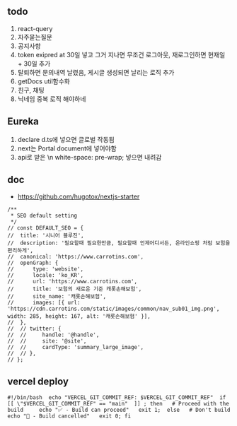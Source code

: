 ## todo

1. react-query
2. 자주묻는질문
3. 공지사항
4. token exipred at 30일 넣고 그거 지나면 무조건 로그아웃, 재로그인하면 현재일 + 30일 추가
5. 탈퇴하면 문의내역 날렸음, 게시글 생성되면 날리는 로직 추가
6. getDocs util함수화
7. 친구, 채팅
8. 닉네임 중복 로직 해야하네

## Eureka

1. declare d.ts에 넣으면 글로벌 작동됨
2. next는 Portal document에 넣어야함
3. api로 받은 \n white-space: pre-wrap; 넣으면 내려감

## doc

- https://github.com/hugotox/nextjs-starter

```
/**
 * SEO default setting
 */
// const DEFAULT_SEO = {
// 	title: '시니어 블루진',
// 	description: '필요할때 필요한만큼, 필요할때 언제어디서든, 온라인쇼핑 처럼 보험을 편리하게',
// 	canonical: 'https://www.carrotins.com',
// 	openGraph: {
// 		type: 'website',
// 		locale: 'ko_KR',
// 		url: 'https://www.carrotins.com',
// 		title: '보험의 새로운 기준 캐롯손해보험',
// 		site_name: '캐롯손해보험',
// 		images: [{ url: 'https://cdn.carrotins.com/static/images/common/nav_sub01_img.png', width: 285, height: 167, alt: '캐롯손해보험' }],
// 	},
// 	// twitter: {
// 	//     handle: '@handle',
// 	//     site: '@site',
// 	//     cardType: 'summary_large_image',
// 	// },
// };
```

## vercel deploy

```
#!/bin/bash  echo "VERCEL_GIT_COMMIT_REF: $VERCEL_GIT_COMMIT_REF"  if [[ \"$VERCEL_GIT_COMMIT_REF" == "main"  ]] ; then   # Proceed with the build     echo "✅ - Build can proceed"   exit 1;  else   # Don't build   echo "🛑 - Build cancelled"   exit 0; fi
```
